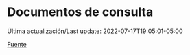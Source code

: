 # Documentos de consulta

Última actualización/Last update: 2022-07-17T19:05:01-05:00

 [Fuente](https://coronavirus.gob.mx/documentos-de-consulta/)
